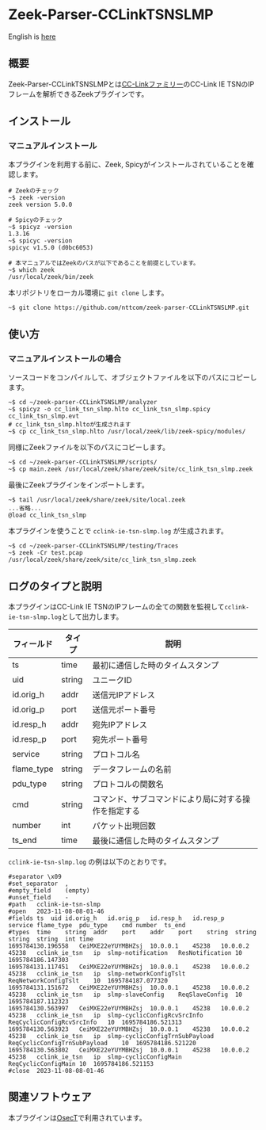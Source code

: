 # Zeek-Parser-CCLinkTSNSLMP

English is [here](https://github.com/nttcom/zeek-parser-CCLinkTSNSLMP/blob/main/README_en.md)

## 概要

Zeek-Parser-CCLinkTSNSLMPとは[CC-Linkファミリー](https://www.cc-link.org/ja/cclink/index.html)のCC-Link IE TSNのIPフレームを解析できるZeekプラグインです。

## インストール

### マニュアルインストール

本プラグインを利用する前に、Zeek, Spicyがインストールされていることを確認します。

```
# Zeekのチェック
~$ zeek -version
zeek version 5.0.0

# Spicyのチェック
~$ spicyz -version
1.3.16
~$ spicyc -version
spicyc v1.5.0 (d0bc6053)

# 本マニュアルではZeekのパスが以下であることを前提としています。
~$ which zeek
/usr/local/zeek/bin/zeek
```

本リポジトリをローカル環境に `git clone` します。

```
~$ git clone https://github.com/nttcom/zeek-parser-CCLinkTSNSLMP.git
```

## 使い方

### マニュアルインストールの場合

ソースコードをコンパイルして、オブジェクトファイルを以下のパスにコピーします。

```
~$ cd ~/zeek-parser-CCLinkTSNSLMP/analyzer
~$ spicyz -o cc_link_tsn_slmp.hlto cc_link_tsn_slmp.spicy cc_link_tsn_slmp.evt
# cc_link_tsn_slmp.hltoが生成されます
~$ cp cc_link_tsn_slmp.hlto /usr/local/zeek/lib/zeek-spicy/modules/
```

同様にZeekファイルを以下のパスにコピーします。

```
~$ cd ~/zeek-parser-CCLinkTSNSLMP/scripts/
~$ cp main.zeek /usr/local/zeek/share/zeek/site/cc_link_tsn_slmp.zeek
```

最後にZeekプラグインをインポートします。

```
~$ tail /usr/local/zeek/share/zeek/site/local.zeek
...省略...
@load cc_link_tsn_slmp
```

本プラグインを使うことで `cclink-ie-tsn-slmp.log` が生成されます。

```
~$ cd ~/zeek-parser-CCLinkTSNSLMP/testing/Traces
~$ zeek -Cr test.pcap /usr/local/zeek/share/zeek/site/cc_link_tsn_slmp.zeek
```

## ログのタイプと説明

本プラグインはCC-Link IE TSNのIPフレームの全ての関数を監視して`cclink-ie-tsn-slmp.log`として出力します。

| フィールド | タイプ | 説明 |
| --- | --- | --- |
| ts | time | 最初に通信した時のタイムスタンプ |
| uid | string | ユニークID |
| id.orig_h | addr | 送信元IPアドレス |
| id.orig_p | port | 送信元ポート番号 |
| id.resp_h | addr | 宛先IPアドレス |
| id.resp_p | port | 宛先ポート番号 |
| service | string | プロトコル名 |
| flame_type | string | データフレームの名前 |
| pdu_type | string | プロトコルの関数名 |
| cmd | string | コマンド、サブコマンドにより局に対する操作を指定する |
| number | int | パケット出現回数 |
| ts_end | time | 最後に通信した時のタイムスタンプ |

`cclink-ie-tsn-slmp.log` の例は以下のとおりです。

```
#separator \x09
#set_separator	,
#empty_field	(empty)
#unset_field	-
#path	cclink-ie-tsn-slmp
#open	2023-11-08-08-01-46
#fields	ts	uid	id.orig_h	id.orig_p	id.resp_h	id.resp_p	service	flame_type	pdu_type	cmd	number	ts_end
#types	time	string	addr	port	addr	port	string	string	string	string	int	time
1695784130.196558	CeiMXE22eYUYMBHZsj	10.0.0.1	45238	10.0.0.2	45238	cclink_ie_tsn	ip	slmp-notification	ResNotification	10	1695784186.147303
1695784131.117451	CeiMXE22eYUYMBHZsj	10.0.0.1	45238	10.0.0.2	45238	cclink_ie_tsn	ip	slmp-networkConfigTslt	ReqNetworkConfigTslt	10	1695784187.077320
1695784131.151672	CeiMXE22eYUYMBHZsj	10.0.0.1	45238	10.0.0.2	45238	cclink_ie_tsn	ip	slmp-slaveConfig	ReqSlaveConfig	10	1695784187.112323
1695784130.563997	CeiMXE22eYUYMBHZsj	10.0.0.1	45238	10.0.0.2	45238	cclink_ie_tsn	ip	slmp-cyclicConfigRcvSrcInfo	ReqCyclicConfigRcvSrcInfo	10	1695784186.521313
1695784130.563923	CeiMXE22eYUYMBHZsj	10.0.0.1	45238	10.0.0.2	45238	cclink_ie_tsn	ip	slmp-cyclicConfigTrnSubPayload	ReqCyclicConfigTrnSubPayload	10	1695784186.521220
1695784130.563802	CeiMXE22eYUYMBHZsj	10.0.0.1	45238	10.0.0.2	45238	cclink_ie_tsn	ip	slmp-cyclicConfigMain	ReqCyclicConfigMain	10	1695784186.521153
#close	2023-11-08-08-01-46
```

## 関連ソフトウェア

本プラグインは[OsecT](https://github.com/nttcom/OsecT)で利用されています。
